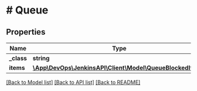 # # Queue

## Properties

Name | Type | Description | Notes
------------ | ------------- | ------------- | -------------
**_class** | **string** |  | [optional]
**items** | [**\App\DevOps\JenkinsAPI\Client\Model\QueueBlockedItem[]**](QueueBlockedItem.md) |  | [optional]

[[Back to Model list]](../../README.md#models) [[Back to API list]](../../README.md#endpoints) [[Back to README]](../../README.md)

